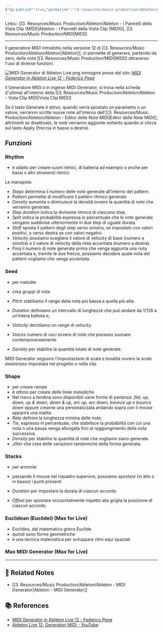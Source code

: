 ```yaml
---
{"dg-publish":true,"permalink":"/3-resources/music-production/ableton/ableton-midi-generator/","tags":["note"]}
---
```


Links:: [[3. Resources/Music Production/Ableton/Ableton - I Pannelli della Vista Clip (MIDI)\|Ableton - I Pannelli della Vista Clip (MIDI)]], [[3. Resources/Music Production/MIDI\|MIDI]]

---
Il generatore MIDI introdotto nella versione 12 di [[3. Resources/Music Production/Ableton/Ableton\|Ableton]], ci permette di generare, partendo da zero, delle note [[3. Resources/Music Production/MIDI\|MIDI]] attraverso l'uso di diverse funzioni.

![MIDI Generator di Ableton Live.png](/img/user/3.%20Resources/Attachments/MIDI%20Generator%20di%20Ableton%20Live.png)
_immagine presa dal sito: [MIDI Generator in Ableton Live 12 - Federico Pepe](https://blog.federicopepe.com/2024/04/midi-generator-in-ableton-live-12/)_

Il Generatore MIDI o in inglese MIDI Generator, si trova nella scheda (l'ultima) all'interno della [[3. Resources/Music Production/Ableton/Ableton - Vista Clip MIDI\|Vista Clip MIDI]]

Se il tasto Generate è attivo, quando verrà spostato un parametro o un valore, verranno scritte nuove note all'interno dell'[[3. Resources/Music Production/Ableton/Ableton - Editor delle Note MIDI\|Editor delle Note MIDI]], altrimenti se disattivato, le note verranno aggiunte soltanto quando si clicca sul tasto Apply (freccia in basso a destra).


## Funzioni

### Rhythm

- è adatto per creare suoni ritmici, di batteria ad esempio o anche per bassi o altri strumenti ritmici. 

Le manopole: 

- _Steps_ determina il numero delle note generate all’interno del pattern.
- _Pattern_ permette di modificare il pattern ritmico generato
- _Density_ aumenta o diminuisce la densità ovvero la quantità di note che verranno generate.
- _Step duration_ indica la divisione ritmica di ciascuno step.
- _Split_ indica la probabilità espressa in percentuale che le note generate vengano suddivise ulteriormente in due step di uguale durata.
- _Shift_ sposta il pattern degli step verso sinistra, se impostato con valori positivi, o verso destra se con valori negativi.
- _Velocity_ possiamo scegliere il valore di velocity di base (numero a sinistra) e il valore di velocity della nota accentata (numero a destra).
- _Freq_ il numero di note generate prima che venga aggiunta una nota accentata e, tramite le due frecce, possiamo decidere quale nota del pattern vogliamo che venga accentata.

### Seed

- per melodie
- crea gruppi di note

- _Pitch_ stabiliamo il range dalla nota più bassa a quella più alta.
- _Duration_ definiamo un intervallo di lunghezze che può andare da 1/128 a un’intera battuta e, 
- _Velocity_ decidiamo un range di velocity.
- _Voices_ numero di voci ovvero di note che possono suonare contemporaneamente
- _Density_ per stabilire la quantità totale di note generate.

MIDI Generator seguono l’impostazione di scala e tonalità ovvero la _scale awareness_ impostata nel progetto o nella clip.

### Shape

- per creare rampe
- è ottimo per creare delle linee melodiche
- Nel menu a tendina sono disponibili varie forme di partenza: _flat, up, down, up & down, down & up, arc up, arc down, bounce up e bounce down_ oppure crearne una personalizzata andando sopra con il mouse apparirà una matita. 
- _Rate_ definire la lunghezza minima delle note, 
- _Tie_, espresso in percentuale, che stabilisce la probabilità con cui una nota o una pausa venga allungata fino al raggiungimento della nota successiva. 
- _Density_ per stabilire la quantità di note che vogliamo siano generate.
- _Jitter_ che crea delle variazioni randomiche della forma generata.



### Stacks

- per armonie
- passando il mouse nel riquadro superiore, possiamo spostare (in alto o in basso) i punti presenti

- _Duration_ per impostare la durata di ciascun accordo 
- _Offset_ per spostare orizzontalmente rispetto alla griglia la posizione di ciascun accordo.



### Euclidean (Euclidei) (Max for Live)

- Euclideo, dal matematico greco Euclide. 
- quindi sono forme geometriche 
- è una tecnica matematica per sviluppare ritmi equi spaziati 

### Max MIDI Generator (Max for Live)










---
## 🔗 Related Notes

- [[3. Resources/Music Production/Ableton/Ableton - MIDI Generator\|Ableton - MIDI Generator]]


## 📚 References

- [MIDI Generator in Ableton Live 12 - Federico Pepe](https://blog.federicopepe.com/2024/04/midi-generator-in-ableton-live-12/)
- [Ableton Live 12: Generatori MIDI - YouTube](https://www.youtube.com/watch?v=iPYXKYo4FD0)


